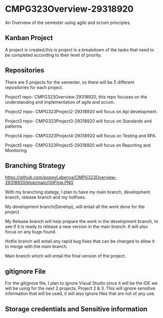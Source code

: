 # CMPG323Overview-29318920
An Overview of the semester using agile and scrum principles.

## Kanban Project
A project is created,this is project is a breakdown of the tasks that need to be completed according to their level of
priority. 

## Repositories 
There are 5 projects for the semester, so there will be 5 different repositories for each project.

Project1 repo- CMPG323Overview-29318920, this repo focuses on the understanding and implementation of agile and scrum.

Project2 repo- CMPG323Project2-29318920 will focus on Api development.

Project3 repo- CMPG323Project3-29318920 will focus on Standards and patterns.

Project4 repo- CMPG323Project4-29318920 will focus on Testing and RPA.

Project5 repo- CMPG323Project5-29318920 will focus on Reporting and Monitoring

## Branching Strategy
https://github.com/poppyLebenya/CMPG323Overview-29318920/blob/main/GitFlow.PNG

With my branching stategy, I plan to have my main branch, development branch, release branch and my hotfixes.

My development branch(Develop), will entail all the work done for the project.

My Release branch will help prepare the work in the development branch, to see if it is ready to release a new version in the main branch. It will also focus on any bugs found.

Hotfix branch will entail any rapid bug fixes that can be changed to allow it to merge with the main branch.

Main branch which will entail the final version of the project.

## gitignore File
For the gitignore file, I plan to ignore Visual Studio since it will be the IDE we will be using for the next 2 projects, Project 2 & 3.
This will ignore sensitive information that will be used, it will also ignore files that are not of any use. 

## Storage credentials and Sensitive information
